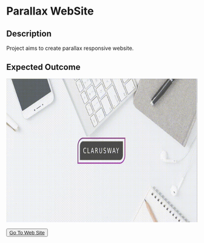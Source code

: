 # Parallax WebSite

## Description
Project aims to create parallax responsive website.

## Expected Outcome

![Project 003 Snapshot](Project_003_.gif)


<button><a href="https://muratbzc.github.io/Parallax_WebSite/">Go To Web Site</a></button>

